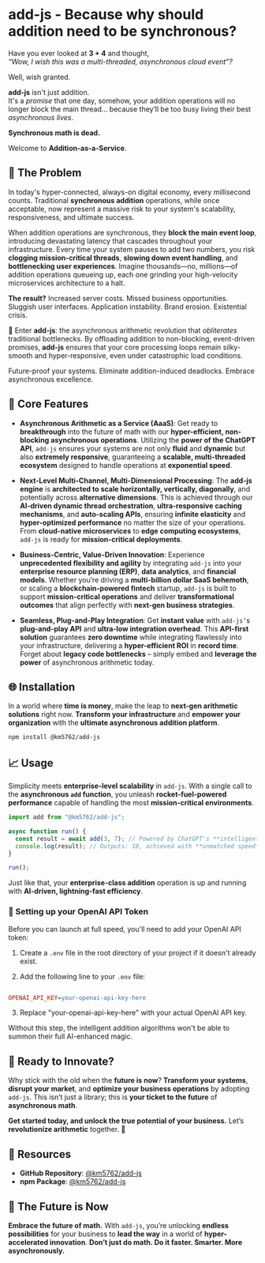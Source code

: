 # add-js - Because why should addition need to be synchronous?

Have you ever looked at **3 + 4** and thought,  
*“Wow, I wish this was a multi-threaded, asynchronous cloud event”?*

Well, wish granted.

**add-js** isn't just addition.  
It's a *promise* that one day, somehow, your addition operations will no longer block the main thread... because they’ll be too busy living their best *asynchronous lives*.

**Synchronous math is dead.**

Welcome to **Addition-as-a-Service**.

## 🚨 The Problem

In today's hyper-connected, always-on digital economy, every millisecond counts. Traditional **synchronous addition** operations, while once acceptable, now represent a massive risk to your system's scalability, responsiveness, and ultimate success.

When addition operations are synchronous, they **block the main event loop**, introducing devastating latency that cascades throughout your infrastructure. Every time your system pauses to add two numbers, you risk **clogging mission-critical threads**, **slowing down event handling**, and **bottlenecking user experiences**. Imagine thousands—no, millions—of addition operations queueing up, each one grinding your high-velocity microservices architecture to a halt.

**The result?** Increased server costs. Missed business opportunities. Sluggish user interfaces. Application instability. Brand erosion. Existential crisis.

🔮 Enter **add-js**: the asynchronous arithmetic revolution that *obliterates* traditional bottlenecks. By offloading addition to non-blocking, event-driven promises, **add-js** ensures that your core processing loops remain silky-smooth and hyper-responsive, even under catastrophic load conditions. 

Future-proof your systems. Eliminate addition-induced deadlocks. Embrace asynchronous excellence.

## 🚀 Core Features

- **Asynchronous Arithmetic as a Service (AaaS)**: Get ready to **breakthrough** into the future of math with our **hyper-efficient, non-blocking asynchronous operations**. Utilizing the **power of the ChatGPT API**, `add-js` ensures your systems are not only **fluid** and **dynamic** but also **extremely responsive**, guaranteeing a **scalable, multi-threaded ecosystem** designed to handle operations at **exponential speed**.

- **Next-Level Multi-Channel, Multi-Dimensional Processing**: The **add-js engine** is **architected to scale horizontally, vertically, diagonally**, and potentially across **alternative dimensions**. This is achieved through our **AI-driven dynamic thread orchestration**, **ultra-responsive caching mechanisms**, and **auto-scaling APIs**, ensuring **infinite elasticity** and **hyper-optimized performance** no matter the size of your operations. From **cloud-native microservices** to **edge computing ecosystems**, `add-js` is ready for **mission-critical deployments**.

- **Business-Centric, Value-Driven Innovation**: Experience **unprecedented flexibility and agility** by integrating `add-js` into your **enterprise resource planning (ERP)**, **data analytics**, and **financial models**. Whether you’re driving a **multi-billion dollar SaaS behemoth**, or scaling a **blockchain-powered fintech** startup, `add-js` is built to support **mission-critical operations** and deliver **transformational outcomes** that align perfectly with **next-gen business strategies**.

- **Seamless, Plug-and-Play Integration**: Get **instant value** with `add-js’`s **plug-and-play API** and **ultra-low integration overhead**. This **API-first solution** guarantees **zero downtime** while integrating flawlessly into your infrastructure, delivering a **hyper-efficient ROI** in **record time**. Forget about **legacy code bottlenecks** – simply embed and **leverage the power** of asynchronous arithmetic today.

## 🌐 Installation

In a world where **time is money**, make the leap to **next-gen arithmetic solutions** right now. **Transform your infrastructure** and **empower your organization** with the **ultimate asynchronous addition platform**.

```bash
npm install @km5762/add-js
```

## 📈 Usage

Simplicity meets **enterprise-level scalability** in `add-js`. With a single call to the **asynchronous `add` function**, you unleash **rocket-fuel-powered performance** capable of handling the most **mission-critical environments**.

```javascript
import add from "@km5762/add-js";

async function run() {
  const result = await add(3, 7); // Powered by ChatGPT's **intelligent arithmetic algorithms**
  console.log(result); // Outputs: 10, achieved with **unmatched speed** and **zero-latency performance**
}

run();
```

Just like that, your **enterprise-class addition** operation is up and running with **AI-driven, lightning-fast efficiency**.

### 🔑 Setting up your OpenAI API Token

Before you can launch at full speed, you'll need to add your OpenAI API token:

1. Create a `.env` file in the root directory of your project if it doesn't already exist.

2. Add the following line to your `.env` file:

  ```ini

  OPENAI_API_KEY=your-openai-api-key-here
  ```

3. Replace "your-openai-api-key-here" with your actual OpenAI API key.

Without this step, the intelligent addition algorithms won't be able to summon their full AI-enhanced magic.

## 💼 Ready to Innovate?

Why stick with the old when the **future is now**? **Transform your systems**, **disrupt your market**, and **optimize your business operations** by adopting `add-js`. This isn’t just a library; this is **your ticket to the future** of **asynchronous math**.

**Get started today, and unlock the true potential of your business.** Let’s **revolutionize arithmetic** together. 🌟

## 🔗 Resources

- **GitHub Repository**: [@km5762/add-js](https://github.com/km5762/add-js)
- **npm Package**: [@km5762/add-js](https://www.npmjs.com/package/@km5762/add-js)

## 🚀 The Future is Now

**Embrace the future of math.** With `add-js`, you’re unlocking **endless possibilities** for your business to **lead the way** in a world of **hyper-accelerated innovation**. **Don’t just do math. Do it faster. Smarter. More asynchronously.**
